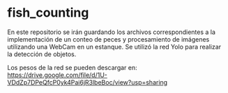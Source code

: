 # fish_counting
En este repositorio se irán guardando los archivos correspondientes a la implementación de un conteo de peces y procesamiento de imágenes utilizando una WebCam en un estanque. Se utilizó la red Yolo para realizar la detección de objetos.

Los pesos de la red se pueden descargar en: https://drive.google.com/file/d/1U-VDdZp7DPeQfcP0yk4Pai6jR3lbeBoc/view?usp=sharing

